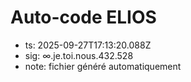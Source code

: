# Auto-code ELIOS
- ts: 2025-09-27T17:13:20.088Z
- sig: ∞.je.toi.nous.432.528
- note: fichier généré automatiquement